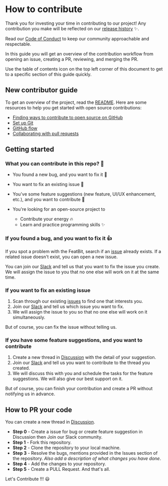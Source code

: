 # How to contribute

Thank you for investing your time in contributing to our project! Any contribution you make will be reflected on our [release history](https://github.com/featbit/featbit/releases) ✨.

Read our [Code of Conduct](https://github.com/featbit/featbit/blob/main/code_of_conduct.md) to keep our community approachable and respectable.

In this guide you will get an overview of the contribution workflow from opening an issue, creating a PR, reviewing, and merging the PR.

Use the table of contents icon  on the top left corner of this document to get to a specific section of this guide quickly.

## New contributor guide

To get an overview of the project, read the [README](README.md). Here are some resources to help you get started with open source contributions:

- [Finding ways to contribute to open source on GitHub](https://docs.github.com/en/get-started/exploring-projects-on-github/finding-ways-to-contribute-to-open-source-on-github)
- [Set up Git](https://docs.github.com/en/get-started/quickstart/set-up-git)
- [GitHub flow](https://docs.github.com/en/get-started/quickstart/github-flow)
- [Collaborating with pull requests](https://docs.github.com/en/github/collaborating-with-pull-requests)

## Getting started

### What you can contribute in this repo? :punch:

- You found a new bug, and you want to fix it 🐛
- You want to fix an existing issue 🐛
- You've some feature suggestions (new feature, UI/UX enhancement, etc.), and you want to contribute 🚀
- You're looking for an open-source project to 

  - Contribute your energy 🔥
  - Learn and practice programming skills ✨


### If you found a bug, and you want to fix it :+1:

If you spot a problem with the FeatBit, search if an [issue](https://github.com/featbit/featbit/issues) already exists. If a related issue doesn't exist, you can open a new issue.

You can join our [Slack](https://join.slack.com/t/featbit/shared_invite/zt-1ew5e2vbb-x6Apan1xZOaYMnFzqZkGNQ) and tell us that you want to fix the issue you create. We will assign the issue to you that no one else will work on it at the same time. 

### If you want to fix an existing issue

1. Scan through our existing [issues](https://github.com/featbit/featbit/issues) to find one that interests you. 
2. Join our [Slack](https://join.slack.com/t/featbit/shared_invite/zt-1ew5e2vbb-x6Apan1xZOaYMnFzqZkGNQ) and tell us which issue you want to fix. 
3. We will assign the issue to you so that no one else will work on it simultaneously. 

But of course, you can fix the issue without telling us.

### If you have some feature suggestions, and you want to contribute

1. Create a new thread in [Discussion](https://github.com/featbit/featbit/discussions/categories/feature-suggestions) with the detail of your suggestion.
2. Join our [Slack](https://join.slack.com/t/featbit/shared_invite/zt-1ew5e2vbb-x6Apan1xZOaYMnFzqZkGNQ) and tell us you want to contribute to the thread you created.
3. We will discuss this with you and schedule the tasks for the feature suggestions. We will also give our best support on it.

But of course, you can finish your contribution and create a PR without notifying us in advance.


## How to PR your code

You can create a new thread in [Discussion](https://github.com/featbit/featbit/discussions/categories/feature-suggestions). 

- **Step 0** - Create a issue for bug or create feature suggestion in Discussion then Join our Slack community.
- **Step 1** - Fork this repository.
- **Step 2** - Clone the repository to your local machine.
- **Step 3** - Resolve the bugs, mentions provided in the Issues section of the repository. _Also add a description of what changes you have done_.
- **Step 4** - Add the changes to your repository.
- **Step 5** - Create a PULL Request. And that's all.


Let's Contribute !!! :smiley: 

